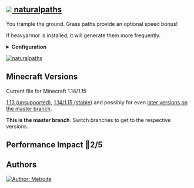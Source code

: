 ## [<img src="https://i.imgur.com/BjfNPDg.gif"> naturalpaths](https://download.metroite.de/#/home?url=https://github.com/Metroite/datapacks/tree/master/naturalpaths&rootDirectory=false)

You trample the ground. Grass paths provide an optional speed bonus!

If heavyarmor is installed, it will generate them more frequently.

<details>
<summary><b>Configuration</b></summary>
<br>

Disable speed on grass path blocks by setting *$speedpaths$* in *np.global* to 0 (1 is default): `/scoreboard players set $speedpaths$ np.global 0`

</details>

<a href="https://download.metroite.de/#/home?url=https://github.com/Metroite/datapacks/tree/master/naturalpaths&rootDirectory=false" rel="Annoying or a blessing?">![naturalpaths](naturalpaths.png?raw=true "Annoying or a blessing?")</a>

## Minecraft Versions

Current file for Minecraft 1.14/1.15

[1.13 (unsupported)](https://github.com/Metroite/datapacks/tree/1.13), [1.14/1.15 (stable)](https://stable.metroite.de/) and possibly for even [later versions on the master branch](https://www.metroite.de/).

**This is the master branch**. Switch branches to get to the respective versions.

## Performance Impact &#x1F534;2/5

## Authors

<a href="https://github.com/Metroite"><img src="https://img.shields.io/badge/Author-Metroite-blue" alt="Author: Metroite"></a>
